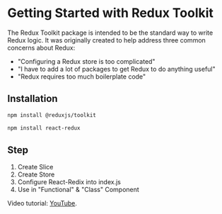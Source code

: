 # Getting Started with Redux Toolkit

The Redux Toolkit package is intended to be the standard way to write Redux logic. It was originally created to help address three common concerns about Redux:

- "Configuring a Redux store is too complicated"
- "I have to add a lot of packages to get Redux to do anything useful"
- "Redux requires too much boilerplate code"

## Installation

```md
npm install @reduxjs/toolkit
```

```md
npm install react-redux
```

## Step

1. Create Slice
2. Create Store
3. Configure React-Redix into index.js
4. Use in "Functional" & "Class" Component

Video tutorial: [YouTube](https://www.youtube.com/playlist?list=PLwGdqUZWnOp2nz2T6SfWX9t6D6SYn3XlN).
